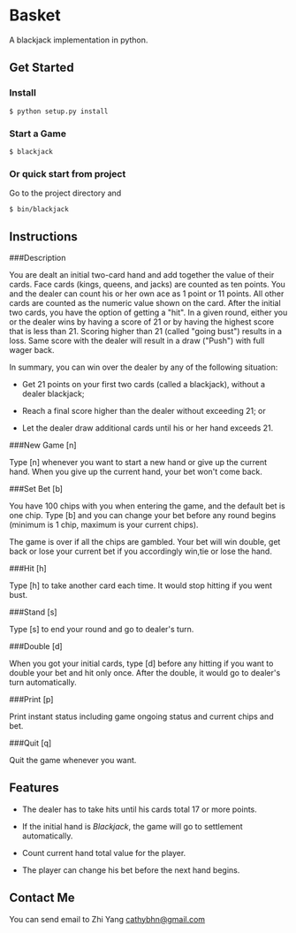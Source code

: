 # Basket 

A blackjack implementation in python. 

## Get Started

### Install 

```plain 
$ python setup.py install 
``` 
### Start a Game 

```plain 
$ blackjack 
``` 

### Or quick start from project

Go to the project directory and 
```
$ bin/blackjack
```

## Instructions

###Description

You are dealt an initial two-card hand and add together the value of their cards. Face cards (kings, queens, and jacks) are counted as ten points. You and the dealer can count his or her own ace as 1 point or 11 points. All other cards are counted as the numeric value shown on the card. After the initial two cards, you have the option of getting a "hit". In a given round, either you or the dealer wins by having a score of 21 or by having the highest score that is less than 21. Scoring higher than 21 (called "going bust") results in a loss. Same score with the dealer will result in a draw ("Push") with full wager back.

In summary, you can win over the dealer by any of the following situation:

* Get 21 points on your first two cards (called a blackjack), without a dealer blackjack;

* Reach a final score higher than the dealer without exceeding 21; or

* Let the dealer draw additional cards until his or her hand exceeds 21.


###New Game [n]

Type [n] whenever you want to start a new hand or give up the current hand. When you give up the current hand, your bet won't come back.

###Set Bet [b]

You have 100 chips with you when entering the game, and the default bet is one chip. Type [b] and you can change your bet before any round begins (minimum is 1 chip, maximum is your current chips).  
 
The game is over if all the chips are gambled. Your bet will win double, get back or lose your current bet if you accordingly win,tie or lose the hand.

###Hit [h]

Type [h] to take another card each time. It would stop hitting if you went bust.

###Stand [s]

Type [s] to end your round and go to dealer's turn. 

###Double [d]

When you got your initial cards, type [d] before any hitting if you want to double your bet and hit only once. After the double, it would go to dealer's turn automatically.

###Print [p]

Print instant status including game ongoing status and current chips and bet.

###Quit [q]

Quit the game whenever you want.

 

## Features

* The dealer has to take hits until his cards total 17 or more points.

* If the initial hand is *Blackjack*, the game will go to settlement automatically.

* Count current hand total value for the player.

* The player can change his bet before the next hand begins.


## Contact Me  

You can send email to Zhi Yang [cathybhn@gmail.com](mailto:cathybhn@gmail.com)

